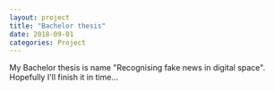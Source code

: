 ```yaml
---
layout: project
title: "Bachelor thesis"
date: 2018-09-01
categories: Project
---
```

My Bachelor thesis is name "Recognising fake news in digital space". Hopefully I'll finish it in time...
<script src="//www.powr.io/powr.js?external-type=html"></script> 
 <div class="powr-countdown-timer" id="25717c01_1551956370"></div>